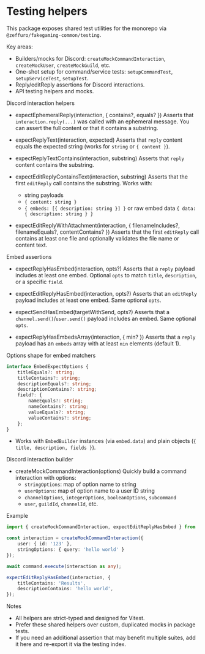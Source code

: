 # Testing helpers

This package exposes shared test utilities for the monorepo via `@zeffuro/fakegaming-common/testing`.

Key areas:

- Builders/mocks for Discord: `createMockCommandInteraction`, `createMockUser`, `createMockGuild`, etc.
- One-shot setup for command/service tests: `setupCommandTest`, `setupServiceTest`, `setupTest`.
- Reply/editReply assertions for Discord interactions.
- API testing helpers and mocks.

Discord interaction helpers

- expectEphemeralReply(interaction, { contains?, equals? })
  Asserts that `interaction.reply(...)` was called with an ephemeral message. You can assert the full content or that it contains a substring.

- expectReplyText(interaction, expected)
  Asserts that `reply` content equals the expected string (works for `string` or `{ content }`).

- expectReplyTextContains(interaction, substring)
  Asserts that `reply` content contains the substring.

- expectEditReplyContainsText(interaction, substring)
  Asserts that the first `editReply` call contains the substring. Works with:
  - string payloads
  - `{ content: string }`
  - `{ embeds: [{ description: string }] }` or raw embed data `{ data: { description: string } }`

- expectEditReplyWithAttachment(interaction, { filenameIncludes?, filenameEquals?, contentContains? })
  Asserts that the first `editReply` call contains at least one file and optionally validates the file name or content text.

Embed assertions

- expectReplyHasEmbed(interaction, opts?)
  Asserts that a `reply` payload includes at least one embed. Optional `opts` to match `title`, `description`, or a specific `field`.

- expectEditReplyHasEmbed(interaction, opts?)
  Asserts that an `editReply` payload includes at least one embed. Same optional `opts`.

- expectSendHasEmbed(targetWithSend, opts?)
  Asserts that a `channel.send()`/`user.send()` payload includes an embed. Same optional `opts`.

- expectReplyHasEmbedsArray(interaction, { min? })
  Asserts that a `reply` payload has an `embeds` array with at least `min` elements (default 1).

Options shape for embed matchers

```ts
interface EmbedExpectOptions {
    titleEquals?: string;
    titleContains?: string;
    descriptionEquals?: string;
    descriptionContains?: string;
    field?: {
        nameEquals?: string;
        nameContains?: string;
        valueEquals?: string;
        valueContains?: string;
    };
}
```

- Works with `EmbedBuilder` instances (via `embed.data`) and plain objects (`{ title, description, fields }`).

Discord interaction builder

- createMockCommandInteraction(options)
  Quickly build a command interaction with options:
  - `stringOptions`: map of option name to string
  - `userOptions`: map of option name to a user ID string
  - `channelOptions`, `integerOptions`, `booleanOptions`, `subcommand`
  - `user`, `guildId`, `channelId`, etc.

Example

```ts
import { createMockCommandInteraction, expectEditReplyHasEmbed } from '@zeffuro/fakegaming-common/testing';

const interaction = createMockCommandInteraction({
    user: { id: '123' },
    stringOptions: { query: 'hello world' }
});

await command.execute(interaction as any);

expectEditReplyHasEmbed(interaction, {
    titleContains: 'Results',
    descriptionContains: 'hello world',
});
```

Notes

- All helpers are strict-typed and designed for Vitest.
- Prefer these shared helpers over custom, duplicated mocks in package tests.
- If you need an additional assertion that may benefit multiple suites, add it here and re-export it via the testing index.
